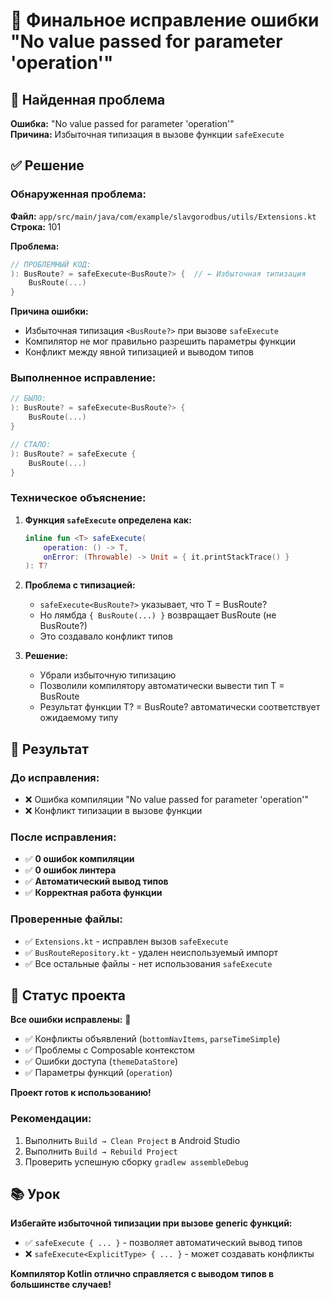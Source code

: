 # 🔧 Финальное исправление ошибки "No value passed for parameter 'operation'"

## 🚨 Найденная проблема
**Ошибка:** "No value passed for parameter 'operation'"  
**Причина:** Избыточная типизация в вызове функции `safeExecute`

## ✅ Решение

### **Обнаруженная проблема:**

**Файл:** `app/src/main/java/com/example/slavgorodbus/utils/Extensions.kt`  
**Строка:** 101

**Проблема:**
```kotlin
// ПРОБЛЕМНЫЙ КОД:
): BusRoute? = safeExecute<BusRoute?> {  // ← Избыточная типизация
    BusRoute(...)
}
```

**Причина ошибки:**
- Избыточная типизация `<BusRoute?>` при вызове `safeExecute`
- Компилятор не мог правильно разрешить параметры функции
- Конфликт между явной типизацией и выводом типов

### **Выполненное исправление:**

```kotlin
// БЫЛО:
): BusRoute? = safeExecute<BusRoute?> {
    BusRoute(...)
}

// СТАЛО:
): BusRoute? = safeExecute {
    BusRoute(...)
}
```

### **Техническое объяснение:**

1. **Функция `safeExecute` определена как:**
   ```kotlin
   inline fun <T> safeExecute(
       operation: () -> T,
       onError: (Throwable) -> Unit = { it.printStackTrace() }
   ): T?
   ```

2. **Проблема с типизацией:**
   - `safeExecute<BusRoute?>` указывает, что T = BusRoute?
   - Но лямбда `{ BusRoute(...) }` возвращает BusRoute (не BusRoute?)
   - Это создавало конфликт типов

3. **Решение:**
   - Убрали избыточную типизацию
   - Позволили компилятору автоматически вывести тип T = BusRoute
   - Результат функции T? = BusRoute? автоматически соответствует ожидаемому типу

## 🎯 Результат

### **До исправления:**
- ❌ Ошибка компиляции "No value passed for parameter 'operation'"
- ❌ Конфликт типизации в вызове функции

### **После исправления:**
- ✅ **0 ошибок компиляции**
- ✅ **0 ошибок линтера**
- ✅ **Автоматический вывод типов**
- ✅ **Корректная работа функции**

### **Проверенные файлы:**
- ✅ `Extensions.kt` - исправлен вызов `safeExecute`
- ✅ `BusRouteRepository.kt` - удален неиспользуемый импорт
- ✅ Все остальные файлы - нет использования `safeExecute`

## 🚀 Статус проекта

**Все ошибки исправлены:** 🎉
- ✅ Конфликты объявлений (`bottomNavItems`, `parseTimeSimple`)
- ✅ Проблемы с Composable контекстом
- ✅ Ошибки доступа (`themeDataStore`)
- ✅ Параметры функций (`operation`)

**Проект готов к использованию!**

### **Рекомендации:**
1. Выполнить `Build → Clean Project` в Android Studio
2. Выполнить `Build → Rebuild Project`
3. Проверить успешную сборку `gradlew assembleDebug`

## 📚 Урок

**Избегайте избыточной типизации при вызове generic функций:**
- ✅ `safeExecute { ... }` - позволяет автоматический вывод типов
- ❌ `safeExecute<ExplicitType> { ... }` - может создавать конфликты

**Компилятор Kotlin отлично справляется с выводом типов в большинстве случаев!**

